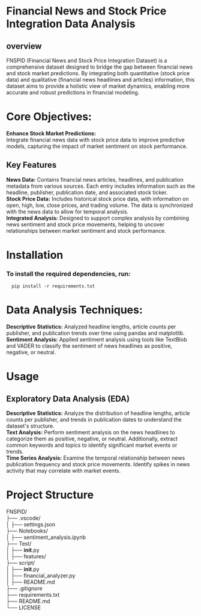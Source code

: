 # Financial News and Stock Price Integration Data Analysis
## overview
FNSPID (Financial News and Stock Price Integration Dataset) is a comprehensive dataset designed to bridge the gap between financial news and stock market predictions. By integrating both quantitative (stock price data) and qualitative (financial news headlines and articles) information, this dataset aims to provide a holistic view of market dynamics, enabling more accurate and robust predictions in financial modeling.
# Core Objectives:
<strong>Enhance Stock Market Predictions:</strong><br>
Integrate financial news data with stock price data to improve predictive models, capturing the impact of market sentiment on stock performance.
## Key Features
<strong> News Data:</strong> Contains financial news articles, headlines, and publication metadata from various sources. Each entry includes information such as the headline, publisher, publication date, and associated stock ticker.<br>
<strong>Stock Price Data:</strong> Includes historical stock price data, with information on open, high, low, close prices, and trading volume. The data is synchronized with the news data to allow for temporal analysis.<br>
<strong> Integrated Analysis:</strong> Designed to support complex analysis by combining news sentiment and stock price movements, helping to uncover relationships between market sentiment and stock performance.
# Installation
### To install the required dependencies, run:<br>
      pip install -r requirements.txt
# Data Analysis Techniques:
<strong>Descriptive Statistics:</strong> Analyzed headline lengths, article counts per publisher, and publication trends over time using pandas and matplotlib.<br>
<strong>Sentiment Analysis:</strong> Applied sentiment analysis using tools like TextBlob and VADER to classify the sentiment of news headlines as positive, negative, or neutral.
# Usage
## Exploratory Data Analysis (EDA)
<strong>Descriptive Statistics:</strong> Analyze the distribution of headline lengths, article counts per publisher, and trends in publication dates to understand the dataset's structure.<br>
<strong> Text Analysis:</strong> Perform sentiment analysis on the news headlines to categorize them as positive, negative, or neutral. Additionally, extract common keywords and topics to identify significant market events or trends.<br>
<strong>Time Series Analysis:</strong> Examine the temporal relationship between news publication frequency and stock price movements. Identify spikes in news activity that may correlate with market events.
# Project Structure
FNSPID/<br>
├── .vscode/<br>
│   ├── settings.json<br>
├── Notebooks/<br>
│   ├── sentiment_analysis.ipynb<br>
├── Test/<br>
│   ├── __init__.py<br>
│   ├── features/<br>
├── script/<br>
│   ├── __init__.py<br>
│   ├── financial_analyzer.py<br>
│   ├── README.md<br>
├── .gitignore<br>
├── requirements.txt<br>
├── README.md<br>
└── LICENSE
